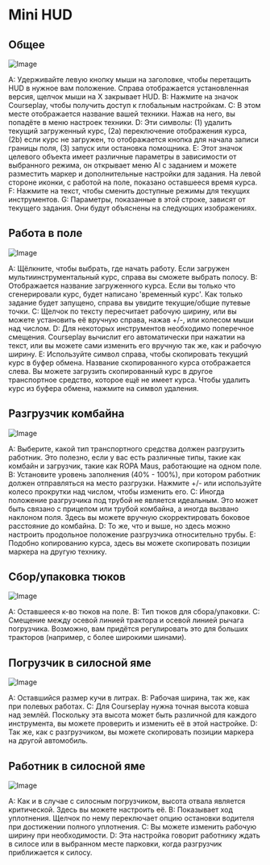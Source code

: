 # Mini HUD

## Общее

![Image](images/minihudhelp_general_0_0_478_305.png)


A: Удерживайте левую кнопку мыши на заголовке, чтобы перетащить HUD в нужное вам положение. Справа отображается установленная версия, щелчок мыши на Х закрывает HUD.
B: Нажмите на значок Courseplay, чтобы получить доступ к глобальным настройкам.
C: В этом месте отображается название вашей техники. Нажав на него, вы попадёте в меню настроек техники.
D: Эти символы: (1) удалить текущий загруженный курс, (2a) переключение отображения курса, (2b) если курс не загружен, то отображается кнопка для начала записи границы поля, (3) запуск или остановка помощника.
E: Этот значок целевого объекта имеет различные параметры в зависимости от выбранного режима, он открывает меню AI с заданием и можете разместить маркер и дополнительные настройки для задания. На левой стороне иконки, с работой на поле, показано оставшееся время курса.
F: Нажмите на текст, чтобы сменить доступные режимы для текущих инструментов.
G: Параметры, показанные в этой строке, зависят от текущего задания. Они будут объяснены на следующих изображениях.


## Работа в поле

![Image](images/minihudhelp_fieldwork_0_0_478_305.png)


A: Щёлкните, чтобы выбрать, где начать работу. Если загружен мультиинструментальный курс, справа вы сможете выбрать полосу.
B: Отображается название загруженного курса. Если вы только что сгенерировали курс, будет написано 'временный курс'. Как только задание будет запущено, справа вы увидите текущие/общие путевые точки.
C: Щелчок по тексту пересчитает рабочую ширину, или вы можете установить её вручную справа, нажав +/-, или колесом мыши над числом.
D: Для некоторых инструментов необходимо поперечное смещения. Courseplay вычислит его автоматически при нажатии на текст, или вы можете сами изменить его вручную так же, как и рабочую ширину.
E: Используйте символ справа, чтобы скопировать текущий курс в буфер обмена. Название скопированного курса отображается слева. Вы можете загрузить скопированный курс в другое транспортное средство, которое ещё не имеет курса. Чтобы удалить курс из буфера обмена, нажмите на символ удаления.


## Разгрузчик комбайна

![Image](images/minihudhelp_combineunload_0_0_478_305.png)


A: Выберите, какой тип транспортного средства должен разгрузить работник. Это полезно, если у вас есть различные типы, такие как комбайн и загрузчик, такие как ROPA Maus, работающие на одном поле.
B: Установите уровень заполнения (40% - 100%), при котором работник должен отправляться на место разгрузки. Нажмите +/- или используйте колесо прокрутки над числом, чтобы изменить его.
C: Иногда положение разгрузчика под трубой не является идеальным. Это может быть связано с прицепом или трубой комбайна, а иногда вызвано наклоном поля. Здесь вы можете вручную скорректировать боковое расстояние до комбайна.
D: То же, что и выше, но здесь можно настроить продольное положение разгрузчика относительно трубы.
E: Подобно копированию курса, здесь вы можете скопировать позиции маркера на другую технику.


## Сбор/упаковка тюков

![Image](images/minihudhelp_balecollect_0_0_478_305.png)


A: Оставшееся к-во тюков на поле.
B: Тип тюков для сбора/упаковки.
C: Смещение между осевой линией трактора и осевой линией рычага погрузчика. Возможно, вам придётся регулировать это для больших тракторов (например, с более широкими шинами).


## Погрузчик в силосной яме

![Image](images/minihudhelp_siloloader_0_0_478_305.png)


A: Оставшийся размер кучи в литрах.
B: Рабочая ширина, так же, как при полевых работах.
C: Для Courseplay нужна точная высота ковша над землёй. Поскольку эта высота может быть различной для каждого инструмента, вы можете проверить и изменить её в этой настройке.
D: Так же, как с разгрузчиком, вы можете скопировать позиции маркера на другой автомобиль.


## Работник в силосной яме

![Image](images/minihudhelp_siloworker_0_0_478_305.png)


A: Как и в случае с силосным погрузчиком, высота отвала является критической. Здесь вы можете настроить её.
B: Показывает ход уплотнения. Щелчок по нему переключает опцию остановки водителя при достижении полного уплотнения.
C: Вы можете изменить рабочую ширину при необходимости.
D: Эта настройка говорит работнику ждать в силосе или в выбранном месте парковки, когда разгрузчик приближается к силосу.


